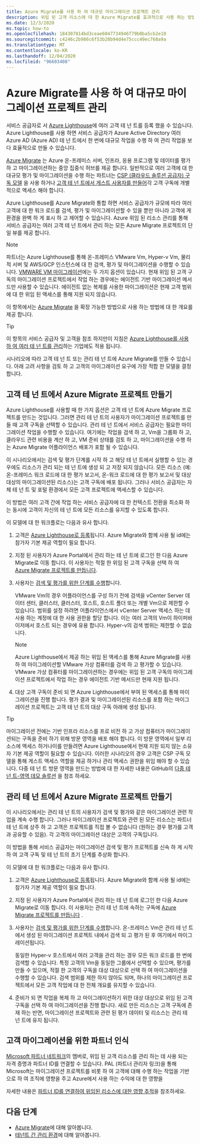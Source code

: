 ```yaml
---
title: Azure Migrate를 사용 하 여 대규모 마이그레이션 프로젝트 관리
description: 위임 된 고객 리소스에 대 한 Azure Migrate를 효과적으로 사용 하는 방법을 알아봅니다.
ms.date: 12/3/2020
ms.topic: how-to
ms.openlocfilehash: 184307814bd3ceae6047734946f79b0ba5cb2e10
ms.sourcegitcommit: c4246c2b986c6f53b20b94d4e75ccc49ec768a9a
ms.translationtype: MT
ms.contentlocale: ko-KR
ms.lasthandoff: 12/04/2020
ms.locfileid: "96603408"
---
```

# <a name="manage-migration-projects-at-scale-with-azure-migrate"></a>Azure Migrate를 사용 하 여 대규모 마이그레이션 프로젝트 관리

서비스 공급자로 서 [Azure Lighthouse](../overview.md)에 여러 고객 테 넌 트를 등록 했을 수 있습니다. Azure Lighthouse를 사용 하면 서비스 공급자가 Azure Active Directory 여러 Azure AD (Azure AD) 테 넌 트에서 한 번에 대규모 작업을 수행 하 여 관리 작업을 보다 효율적으로 만들 수 있습니다.

[Azure Migrate](../../migrate/migrate-services-overview.md) 는 Azure 온-프레미스 서버, 인프라, 응용 프로그램 및 데이터를 평가 하 고 마이그레이션하는 중앙 집중식 허브를 제공 합니다. 일반적으로 여러 고객에 대 한 대규모 평가 및 마이그레이션을 수행 하는 파트너는 [CSP (클라우드 솔루션 공급자) 구독 모델](/partner-center/customers-revoke-admin-privileges) 을 사용 하거나 [고객 테 넌 트에서 게스트 사용자를 만들어](/azure/active-directory/external-identities/what-is-b2b)각 고객 구독에 개별적으로 액세스 해야 합니다.

Azure Lighthouse를 Azure Migrate와 통합 하면 서비스 공급자가 규모에 따라 여러 고객에 대 한 워크 로드를 검색, 평가 및 마이그레이션할 수 있을 뿐만 아니라 고객에 게 환경을 완벽 하 게 표시 하 고 제어할 수 있습니다. Azure 위임 된 리소스 관리를 통해 서비스 공급자는 여러 고객 테 넌 트에서 관리 하는 모든 Azure Migrate 프로젝트의 단일 뷰를 제공 합니다.

> [!NOTE]
> 파트너는 Azure Lighthouse를 통해 온-프레미스 VMware Vm, Hyper-v Vm, 물리적 서버 및 AWS/GCP 인스턴스에 대 한 검색, 평가 및 마이그레이션을 수행할 수 있습니다. [VMWARE VM 마이그레이션](../../migrate/server-migrate-overview.md)에는 두 가지 옵션이 있습니다. 현재 위임 된 고객 구독의 마이그레이션 프로젝트에서 작업 하는 경우에는 에이전트 기반 마이그레이션 메서드만 사용할 수 있습니다. 에이전트 없는 복제를 사용한 마이그레이션은 현재 고객 범위에 대 한 위임 된 액세스를 통해 지원 되지 않습니다.

이 항목에서는 [Azure Migrate](../../migrate/migrate-services-overview.md) 을 확장 가능한 방법으로 사용 하는 방법에 대 한 개요를 제공 합니다.

> [!TIP]
> 이 항목의 서비스 공급자 및 고객을 참조 하지만이 지침은 [Azure Lighthouse를 사용 하 여 여러 테 넌 트를 관리](../concepts/enterprise.md)하는 기업에도 적용 됩니다.

시나리오에 따라 고객 테 넌 트 또는 관리 테 넌 트에 Azure Migrate를 만들 수 있습니다. 아래 고려 사항을 검토 하 고 고객의 마이그레이션 요구에 가장 적합 한 모델을 결정 합니다.

## <a name="create-an-azure-migrate-project-in-the-customer-tenant"></a>고객 테 넌 트에서 Azure Migrate 프로젝트 만들기

Azure Lighthouse를 사용할 때 한 가지 옵션은 고객 테 넌 트에 Azure Migrate 프로젝트를 만드는 것입니다. 그러면 관리 테 넌 트의 사용자가 마이그레이션 프로젝트를 만들 때 고객 구독을 선택할 수 있습니다. 관리 테 넌 트에서 서비스 공급자는 필요한 마이그레이션 작업을 수행할 수 있습니다. 여기에는 작업을 검색 하 고, Vm을 그룹화 하 고, 클라우드 관련 비용을 계산 하 고, VM 준비 상태를 검토 하 고, 마이그레이션을 수행 하는 Azure Migrate 어플라이언스 배포가 포함 될 수 있습니다.

이 시나리오에서는 검색 및 평가 단계를 시작 하 고 해당 테 넌 트에서 실행할 수 있는 경우에도 리소스가 관리 되는 테 넌 트에 생성 되 고 저장 되지 않습니다. 모든 리소스 (예: 온-프레미스 워크 로드에 대 한 평가 보고서, 온-워크 로드에 대 한 평가 보고서 및 대상 대상의 마이그레이션된 리소스)는 고객 구독에 배포 됩니다. 그러나 서비스 공급자는 자체 테 넌 트 및 포털 환경에서 모든 고객 프로젝트에 액세스할 수 있습니다.

이 방법은 여러 고객 간에 작업 하는 서비스 공급자에 대 한 컨텍스트 전환을 최소화 하는 동시에 고객이 자신의 테 넌 트에 모든 리소스를 유지할 수 있도록 합니다.

이 모델에 대 한 워크플로는 다음과 유사 합니다.

1. 고객은 [Azure Lighthouse로 등록](onboard-customer.md)됩니다. Azure Migrate와 함께 사용 될 id에는 참가자 기본 제공 역할이 필요 합니다.
1. 지정 된 사용자가 Azure Portal에서 관리 하는 테 넌 트에 로그인 한 다음 Azure Migrate로 이동 합니다. 이 사용자는 적절 한 위임 된 고객 구독을 선택 하 여 [Azure Migrate 프로젝트를 만듭니다](/migrate/create-manage-projects.md).
1. 사용자는 [검색 및 평가를 위한 단계를 수행](../../migrate/tutorial-discover-vmware.md)합니다.

   VMware Vm의 경우 어플라이언스를 구성 하기 전에 검색을 vCenter Server 데이터 센터, 클러스터, 클러스터, 호스트, 호스트 폴더 또는 개별 Vm으로 제한할 수 있습니다. 범위를 설정 하려면 어플라이언스에서 vCenter Server 액세스 하는 데 사용 하는 계정에 대 한 사용 권한을 할당 합니다. 이는 여러 고객의 Vm이 하이퍼바이저에서 호스트 되는 경우에 유용 합니다. Hyper-v의 검색 범위는 제한할 수 없습니다.

    > [!NOTE]
    > Azure Lighthouse에서 제공 하는 위임 된 액세스를 통해 Azure Migrate를 사용 하 여 마이그레이션할 VMware 가상 컴퓨터를 검색 하 고 평가할 수 있습니다. VMware 가상 컴퓨터를 마이그레이션하는 경우에는 위임 된 고객 구독의 마이그레이션 프로젝트에서 작업 하는 경우 에이전트 기반 메서드만 현재 지원 됩니다.

1. 대상 고객 구독이 준비 되 면 Azure Lighthouse에서 부여 된 액세스를 통해 마이그레이션을 진행 합니다. 평가 결과 및 마이그레이션된 리소스를 포함 하는 마이그레이션 프로젝트는 고객 테 넌 트의 대상 구독 아래에 생성 됩니다.

> [!TIP]
> 마이그레이션 전에는 기반 인프라 리소스를 프로 비전 하 고 가상 컴퓨터가 마이그레이션되는 구독을 준비 하기 위해 방문 영역을 배포 해야 합니다. 이 방문 영역에서 일부 리소스에 액세스 하거나이를 만들려면 Azure Lighthouse에서 현재 지원 되지 않는 소유자 기본 제공 역할이 필요할 수 있습니다. 이러한 시나리오의 경우 고객은 CSP 구독 모델을 통해 게스트 액세스 역할을 제공 하거나 관리 액세스 권한을 위임 해야 할 수 있습니다. 다중 테 넌 트 방문 영역을 만드는 방법에 대 한 자세한 내용은 GitHub의 [다중 테 넌 트-영역 데모 솔루션](https://github.com/Azure/Multi-tenant-Landing-Zones) 을 참조 하세요.

## <a name="create-an-azure-migrate-project-in-the-managing-tenant"></a>관리 테 넌 트에서 Azure Migrate 프로젝트 만들기

이 시나리오에서는 관리 테 넌 트의 사용자가 검색 및 평가와 같은 마이그레이션 관련 작업을 계속 수행 합니다. 그러나 마이그레이션 프로젝트와 관련 된 모든 리소스는 파트너 테 넌 트에 상주 하 고 고객은 프로젝트를 직접 볼 수 없습니다 (원하는 경우 평가를 고객과 공유할 수 있음). 각 고객의 마이그레이션 대상은 고객의 구독입니다.

이 방법을 통해 서비스 공급자는 마이그레이션 검색 및 평가 프로젝트를 신속 하 게 시작 하 여 고객 구독 및 테 넌 트의 초기 단계를 추상화 합니다.

이 모델에 대 한 워크플로는 다음과 유사 합니다.

1. 고객은 [Azure Lighthouse로 등록](onboard-customer.md)됩니다. Azure Migrate와 함께 사용 될 id에는 참가자 기본 제공 역할이 필요 합니다.
1. 지정 된 사용자가 Azure Portal에서 관리 하는 테 넌 트에 로그인 한 다음 Azure Migrate로 이동 합니다. 이 사용자는 관리 테 넌 트에 속하는 구독에 [Azure Migrate 프로젝트를 만듭니다](/migrate/create-manage-projects.md) .
1. 사용자는 [검색 및 평가를 위한 단계를 수행](../../migrate/tutorial-discover-vmware.md)합니다. 온-프레미스 Vm은 관리 테 넌 트에서 생성 된 마이그레이션 프로젝트 내에서 검색 되 고 평가 된 후 여기에서 마이그레이션됩니다.

   동일한 Hyper-v 호스트에서 여러 고객을 관리 하는 경우 모든 워크 로드를 한 번에 검색할 수 있습니다. 특정 고객의 Vm을 동일한 그룹에서 선택할 수 있으며, 평가를 만들 수 있으며, 적절 한 고객의 구독을 대상 대상으로 선택 하 여 마이그레이션을 수행할 수 있습니다. 검색 범위를 제한 하지 않아도 되며, 하나의 마이그레이션 프로젝트에서 모든 고객 작업에 대 한 전체 개요를 유지할 수 있습니다.

1. 준비가 되 면 작업을 복제 하 고 마이그레이션하기 위한 대상 대상으로 위임 된 고객 구독을 선택 하 여 마이그레이션을 진행 합니다. 새로 만든 리소스는 고객 구독에 존재 하는 반면, 마이그레이션 프로젝트와 관련 된 평가 데이터 및 리소스는 관리 테 넌 트에 유지 됩니다.

## <a name="partner-recognition-for-customer-migrations"></a>고객 마이그레이션을 위한 파트너 인식

[Microsoft 파트너 네트워크](https://partner.microsoft.com)의 멤버로, 위임 된 고객 리소스를 관리 하는 데 사용 되는 자격 증명과 파트너 ID를 연결할 수 있습니다. PAL (파트너 관리자 링크)을 통해 Microsoft는 마이그레이션 프로젝트를 비롯 하 여 고객에 대해 수행 하는 작업을 기반으로 하 여 조직에 영향을 주고 Azure에서 사용 하는 수익에 대 한 영향을

자세한 내용은 [파트너 ID를 연결하여 위임된 리소스에 대한 영향 추적](partner-earned-credit.md)을 참조하세요.

## <a name="next-steps"></a>다음 단계

- [Azure Migrate](../../migrate/migrate-services-overview.md)에 대해 알아봅니다.
- [테넌트 간 관리 환경](../concepts/cross-tenant-management-experience.md)에 대해 알아봅니다.

